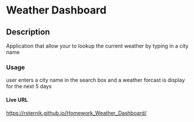 # Weather Dashboard

## Description
<p>Application that allow your to lookup the current weather by typing in a city name</p>
 
 ### **Usage**

<p> user enters a city name in the search box and a weather forcast is display for the next 5 days</p>


#### **Live URL**
https://rsternik.github.io/Homework_Weather_Dashboard/